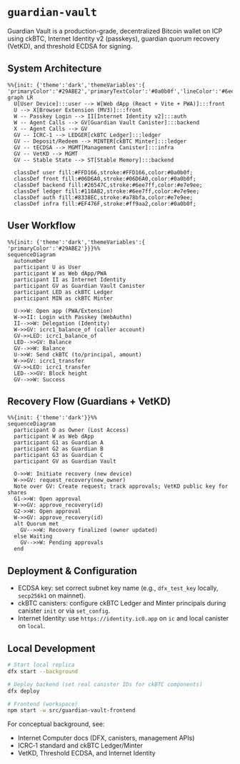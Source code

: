 # `guardian-vault`

Guardian Vault is a production-grade, decentralized Bitcoin wallet on ICP using ckBTC, Internet Identity v2 (passkeys), guardian quorum recovery (VetKD), and threshold ECDSA for signing.

## System Architecture

```mermaid
%%{init: {'theme':'dark','themeVariables':{ 'primaryColor':'#29ABE2','primaryTextColor':'#0a0b0f','lineColor':'#6ee7ff','tertiaryColor':'#11131a'}}}%%
graph LR
  U[User Device]:::user --> W[Web dApp (React + Vite + PWA)]:::front
  U --> X[Browser Extension (MV3)]:::front
  W -- Passkey Login --> II[Internet Identity v2]:::auth
  W -- Agent Calls --> GV[Guardian Vault Canister]:::backend
  X -- Agent Calls --> GV
  GV -- ICRC‑1 --> LEDGER[ckBTC Ledger]:::ledger
  GV -- Deposit/Redeem --> MINTER[ckBTC Minter]:::ledger
  GV -- tECDSA --> MGMT[Management Canister]:::infra
  GV -- VetKD --> MGMT
  GV -- Stable State --> ST[Stable Memory]:::backend

  classDef user fill:#FFD166,stroke:#FFD166,color:#0a0b0f;
  classDef front fill:#06D6A0,stroke:#06D6A0,color:#0a0b0f;
  classDef backend fill:#26547C,stroke:#6ee7ff,color:#e7e9ee;
  classDef ledger fill:#118AB2,stroke:#6ee7ff,color:#e7e9ee;
  classDef auth fill:#8338EC,stroke:#a78bfa,color:#e7e9ee;
  classDef infra fill:#EF476F,stroke:#ff9aa2,color:#0a0b0f;
```

## User Workflow

```mermaid
%%{init: {'theme':'dark','themeVariables':{ 'primaryColor':'#29ABE2'}}}%%
sequenceDiagram
  autonumber
  participant U as User
  participant W as Web dApp/PWA
  participant II as Internet Identity
  participant GV as Guardian Vault Canister
  participant LED as ckBTC Ledger
  participant MIN as ckBTC Minter

  U->>W: Open app (PWA/Extension)
  W->>II: Login with Passkey (WebAuthn)
  II-->>W: Delegation (Identity)
  W->>GV: icrc1_balance_of (caller account)
  GV->>LED: icrc1_balance_of
  LED-->>GV: Balance
  GV-->>W: Balance
  U->>W: Send ckBTC (to/principal, amount)
  W->>GV: icrc1_transfer
  GV->>LED: icrc1_transfer
  LED-->>GV: Block height
  GV-->>W: Success
```

## Recovery Flow (Guardians + VetKD)

```mermaid
%%{init: {'theme':'dark'}}%%
sequenceDiagram
  participant O as Owner (Lost Access)
  participant W as Web dApp
  participant G1 as Guardian A
  participant G2 as Guardian B
  participant G3 as Guardian C
  participant GV as Guardian Vault

  O->>W: Initiate recovery (new device)
  W->>GV: request_recovery(new_owner)
  Note over GV: Create request; track approvals; VetKD public key for shares
  G1->>W: Open approval
  W->>GV: approve_recovery(id)
  G2->>W: Open approval
  W->>GV: approve_recovery(id)
  alt Quorum met
    GV-->>W: Recovery finalized (owner updated)
  else Waiting
    GV-->>W: Pending approvals
  end
```

## Deployment & Configuration
- ECDSA key: set correct subnet key name (e.g., `dfx_test_key` locally, `secp256k1` on mainnet).
- ckBTC canisters: configure ckBTC Ledger and Minter principals during canister `init` or via `set_config`.
- Internet Identity: use `https://identity.ic0.app` on `ic` and local canister on `local`.

## Local Development

```bash
# Start local replica
dfx start --background

# Deploy backend (set real canister IDs for ckBTC components)
dfx deploy

# Frontend (workspace)
npm start -w src/guardian-vault-frontend
```

For conceptual background, see:
- Internet Computer docs (DFX, canisters, management APIs)
- ICRC‑1 standard and ckBTC Ledger/Minter
- VetKD, Threshold ECDSA, and Internet Identity
